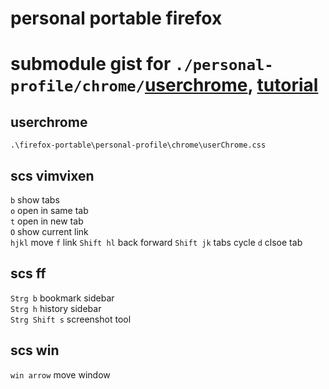 # personal portable firefox
# submodule gist for `./personal-profile/chrome/`[userchrome](https://gist.github.com/crbyxwpzfl/a2ba14e8fbf58d32e0ac54feb1feadd0), [tutorial](https://gist.github.com/crbyxwpzfl/a2ba14e8fbf58d32e0ac54feb1feadd0)

## userchrome
`.\firefox-portable\personal-profile\chrome\userChrome.css`<br>

## scs vimvixen
`b` show tabs<br>
`o` open in same tab<br>
`t` open in new tab<br>
`O` show current link<br>
`hjkl` move
`f` link
`Shift hl` back forward
`Shift jk` tabs cycle
`d` clsoe tab

## scs ff
`Strg b` bookmark sidebar<br>
`Strg h` history sidebar<br>
`Strg Shift s` screenshot tool<br>

## scs win
`win arrow` move window<br>

